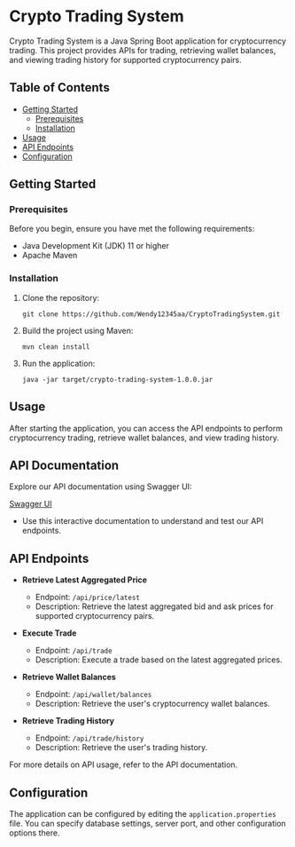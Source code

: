 

# Crypto Trading System

Crypto Trading System is a Java Spring Boot application for cryptocurrency trading. This project provides APIs for trading, retrieving wallet balances, and viewing trading history for supported cryptocurrency pairs.

## Table of Contents

- [Getting Started](#getting-started)
  - [Prerequisites](#prerequisites)
  - [Installation](#installation)
- [Usage](#usage)
- [API Endpoints](#api-endpoints)
- [Configuration](#configuration)


## Getting Started

### Prerequisites

Before you begin, ensure you have met the following requirements:

- Java Development Kit (JDK) 11 or higher
- Apache Maven

### Installation

1. Clone the repository:

   ```shell
   git clone https://github.com/Wendy12345aa/CryptoTradingSystem.git
   ```

2. Build the project using Maven:

   ```shell
   mvn clean install
   ```

3. Run the application:

   ```shell
   java -jar target/crypto-trading-system-1.0.0.jar
   ```

## Usage

After starting the application, you can access the API endpoints to perform cryptocurrency trading, retrieve wallet balances, and view trading history.


## API Documentation

Explore our API documentation using Swagger UI:

[Swagger UI](http://localhost:8080/swagger-ui/index.html#/)

- Use this interactive documentation to understand and test our API endpoints.

## API Endpoints

- **Retrieve Latest Aggregated Price**
    - Endpoint: `/api/price/latest`
    - Description: Retrieve the latest aggregated bid and ask prices for supported cryptocurrency pairs.

- **Execute Trade**
    - Endpoint: `/api/trade`
    - Description: Execute a trade based on the latest aggregated prices.

- **Retrieve Wallet Balances**
    - Endpoint: `/api/wallet/balances`
    - Description: Retrieve the user's cryptocurrency wallet balances.

- **Retrieve Trading History**
    - Endpoint: `/api/trade/history`
    - Description: Retrieve the user's trading history.

For more details on API usage, refer to the API documentation.

## Configuration

The application can be configured by editing the `application.properties` file. You can specify database settings, server port, and other configuration options there.



